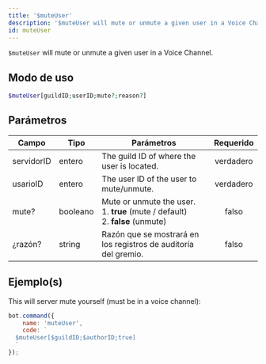 ```yaml
---
title: '$muteUser'
description: '$muteUser will mute or unmute a given user in a Voice Channel.'
id: muteUser
---
```


`$muteUser` will mute or unmute a given user in a Voice Channel.

## Modo de uso

```php
$muteUser[guildID;userID;mute?;reason?]
```

## Parámetros

| Campo      | Tipo     | Parámetros                                                                                            | Requerido |
| ---------- | -------- | ----------------------------------------------------------------------------------------------------- |:---------:|
| servidorID | entero   | The guild ID of where the user is located.                                                            | verdadero |
| usarioID   | entero   | The user ID of the user to mute/unmute.                                                               | verdadero |
| mute?      | booleano | Mute or unmute the user. <br /> 1. **true** (mute / default) <br /> 2. **false** (unmute) |   falso   |
| ¿razón?    | string   | Razón que se mostrará en los registros de auditoría del gremio.                                       |   falso   |

## Ejemplo(s)

This will server mute yourself (must be in a voice channel):

```javascript
bot.command({
    name: 'muteUser',
    code: `
  $muteUser[$guildID;$authorID;true]
  `
});
```